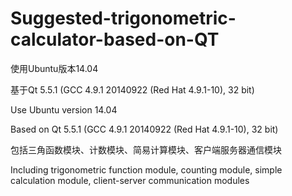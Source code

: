 # Suggested-trigonometric-calculator-based-on-QT

使用Ubuntu版本14.04




基于Qt 5.5.1 (GCC 4.9.1 20140922 (Red Hat 4.9.1-10), 32 bit)




Use Ubuntu version 14.04




Based on Qt 5.5.1 (GCC 4.9.1 20140922 (Red Hat 4.9.1-10), 32 bit)




包括三角函数模块、计数模块、简易计算模块、客户端服务器通信模块




Including trigonometric function module, counting module, simple calculation module, client-server communication modules
